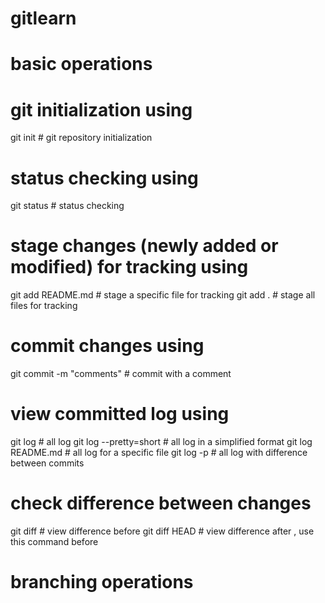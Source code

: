 # gitlearn

######
# basic operations
#####

# git initialization using <init>
git init                    # git repository initialization

# status checking using <status>
git status                  # status checking

# stage changes (newly added or modified) for tracking using <add>
git add README.md           # stage a specific file for tracking
git add .                   # stage all files for tracking

# commit changes using <commit>
git commit -m "comments"    # commit with a comment

# view committed log using <log>
git log                     # all log
git log --pretty=short      # all log in a simplified format
git log README.md           # all log for a specific file
git log -p                  # all log with difference between commits

# check difference between changes
git diff                    # view difference before <add>
git diff HEAD               # view difference after <add>, use this command before <commit>

#####
# branching operations
#####

